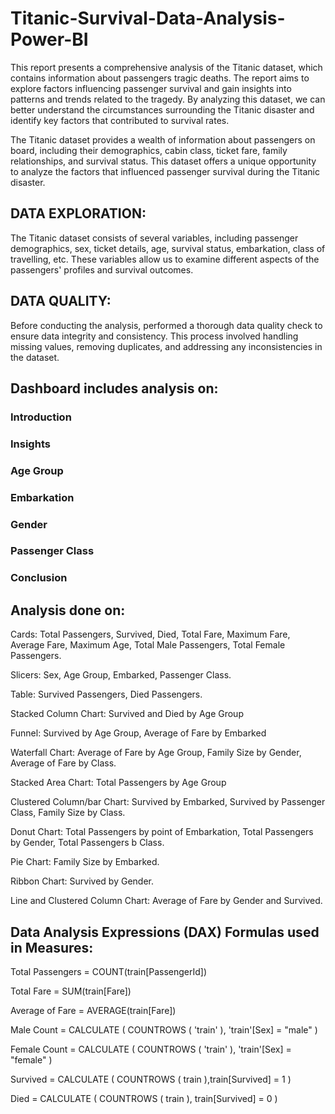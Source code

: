 # Titanic-Survival-Data-Analysis-Power-BI
This report presents a comprehensive analysis of the Titanic dataset, which contains information about passengers tragic deaths. The report aims to explore factors influencing passenger survival and gain insights into patterns and trends related to the tragedy. By analyzing this dataset, we can better understand the circumstances surrounding the Titanic disaster and identify key factors that contributed to survival rates.

The Titanic dataset provides a wealth of information about passengers on board, including their demographics, cabin class, ticket fare, family relationships, and survival status. This dataset offers a unique opportunity to analyze the factors that influenced passenger survival during the Titanic disaster.

## DATA EXPLORATION:

The Titanic dataset consists of several variables, including passenger demographics, sex, ticket details, age, survival status, embarkation, class of travelling,  etc. These variables allow us to examine different aspects of the passengers' profiles and survival outcomes.

## DATA QUALITY:

Before conducting the analysis, performed a thorough data quality check to ensure data integrity and consistency. This process involved handling missing values, removing duplicates, and addressing any inconsistencies in the dataset.

## Dashboard includes analysis on:

### Introduction 

### Insights

### Age Group

### Embarkation

### Gender

### Passenger Class

### Conclusion

## Analysis done on:

Cards: Total Passengers, Survived, Died, Total Fare, Maximum Fare, Average Fare, Maximum Age, Total Male Passengers, Total Female Passengers.

Slicers: Sex, Age Group, Embarked, Passenger Class.

Table: Survived Passengers, Died Passengers.

Stacked Column Chart: Survived and Died by Age Group

Funnel: Survived by Age Group, Average of Fare by Embarked

Waterfall Chart: Average of Fare by Age Group, Family Size by Gender, Average of Fare by Class.

Stacked Area Chart: Total Passengers by Age Group

Clustered Column/bar Chart: Survived by Embarked, Survived by Passenger Class, Family Size by Class.

Donut Chart: Total Passengers by point of Embarkation, Total Passengers by Gender, Total Passengers b Class.

Pie Chart: Family Size by Embarked.

Ribbon Chart: Survived by Gender.

Line and Clustered Column Chart: Average of Fare by Gender and Survived.

## Data Analysis Expressions (DAX) Formulas used in Measures:

Total Passengers = COUNT(train[PassengerId])

Total Fare = SUM(train[Fare])

Average of Fare = AVERAGE(train[Fare])

Male Count = 
CALCULATE ( 
    COUNTROWS ( 'train' ),
    'train'[Sex] = "male"
)

Female Count = 
CALCULATE ( 
    COUNTROWS ( 'train' ),
    'train'[Sex] = "female"
)

Survived = 
CALCULATE ( COUNTROWS ( train ),train[Survived] = 1 )

Died = 
CALCULATE ( COUNTROWS ( train ), train[Survived] = 0 )
